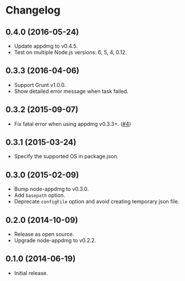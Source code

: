# Changelog

## 0.4.0 (2016-05-24)
- Update appdmg to v0.4.5.
- Test on multiple Node.js versions: 6, 5, 4, 0.12.

## 0.3.3 (2016-04-06)
- Support Grunt v1.0.0.
- Show detailed error message when task failed.

## 0.3.2 (2015-09-07)
- Fix fatal error when using appdmg v0.3.3+. ([#4](https://github.com/rakuten-frontend/grunt-appdmg/issues/4))

## 0.3.1 (2015-03-24)
- Specify the supported OS in package.json.

## 0.3.0 (2015-02-09)
- Bump node-appdmg to v0.3.0.
- Add `basepath` option.
- Deprecate `configFile` option and avoid creating temporary json file.

## 0.2.0 (2014-10-09)
- Release as open source.
- Upgrade node-appdmg to v0.2.2.

## 0.1.0 (2014-06-19)
- Initial release.
